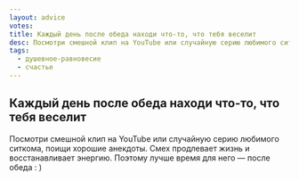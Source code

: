 ```yaml
---
layout: advice
votes:
title: Каждый день после обеда находи что-то, что тебя веселит
desc: Посмотри смешной клип на YouTube или случайную серию любимого ситкома, поищи хорошие анекдоты.
tags:
  - душевное-равновесие
  - счастье
---
```


## Каждый день после обеда находи что-то, что тебя веселит

Посмотри смешной клип на YouTube или случайную серию любимого ситкома, поищи хорошие анекдоты. Смех продлевает жизнь и восстанавливает энергию. Поэтому лучше время для него — после обеда : )
